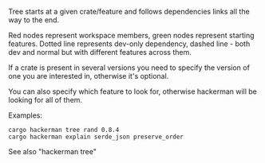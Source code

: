 Tree starts at a given crate/feature and follows dependencies links all the way to the end.

Red nodes represent workspace members, green nodes represent starting features.
Dotted line represents dev-only dependency, dashed line - both dev and normal but
with different features across them.

If a crate is present in several versions you need to specify the
version of one you are interested in, otherwise it's optional.

You can also specify which feature to look for, otherwise hackerman
will be looking for all of them.

Examples:

    cargo hackerman tree rand 0.8.4
    cargo hackerman explain serde_json preserve_order

See also "hackerman tree"
